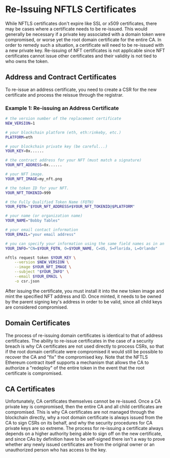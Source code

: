 # Re-Issuing NFTLS Certificates

While NFTLS certificates don't expire like SSL or x509 certificates, there may be cases where a certificate needs to be re-issued. This would generally be necessary if a private key associated with a domain token were compromised, or worse yet the root domain certificate for the entire CA. In order to remedy such a situation, a certificate will need to be re-issued with a new private key. Re-issuing of NFT certificates is not applicable since NFT certificates cannot issue other certificates and their validity is not tied to who owns the token.

## Address and Contract Certificates

To re-issue an address certificate, you need to create a CSR for the new certificate and process the reissue through the registrar.

### Example 1: Re-issuing an Address Certificate
```bash
# the version number of the replacement certificate
NEW_VERSION=1

# your blockchain platform (eth, eth:rinkeby, etc.)
PLATFORM=eth

# your blockchain private key (be careful...)
YOUR_KEY=0x......

# the contract address for your NFT (must match a signature)
YOUR_NFT_ADDRESS=0x......

# your NFT image.
YOUR_NFT_IMAGE=my_nft.png

# the token ID for your NFT.
YOUR_NFT_TOKENID=999

# the Fully Qualified Token Name (FQTN)
YOUR_FQTN="$YOUR_NFT_ADDRESS#$YOUR_NFT_TOKENID@$PLATFORM"

# your name (or organization name)
YOUR_NAME="Bobby Tables"

# your email contact information
YOUR_EMAIL="your email address"

# you can specify your information using the same field names as in an SSL CSR.
YOUR_INFO="CN=$YOUR_FQTN, O=$YOUR_NAME, C=US, S=Florida, L=Orlando"

nftls request token $YOUR_KEY \
    --version $NEW_VERSION \
    --image $YOUR_NFT_IMAGE \
    --subject "$YOUR_INFO" \
    --email $YOUR_EMAIL \
    -o csr.json
```
After issuing the certificate, you must install it into the new token image and mint the specified NFT address and ID. Once minted, it needs to be owned by the parent signing key's address in order to be valid, since all child keys are considered compromised.

## Domain Certificates
The process of re-issuing domain certificates is identical to that of address certificates. The ability to re-issue certificates in the case of a security breach is why CA certificates are not used directly to process CSRs, so that if the root domain certificate were compromised it would still be possible to recover the CA and "fix" the compromised key. Note that the NFTLS Ethereum contract itself supports a mechanism that allows the CA to authorize a "redeploy" of the entire token in the event that the root certificate is compromised.

## CA Certificates
Unfortunately, CA certificates themselves cannot be re-issued. Once a CA private key is compromised, then the entire CA and all child certificates are compromised. This is why CA certificates are not managed through the blockchain directly, why a root domain certificate is always issued from the CA to sign CSRs on its behalf, and why the security procedures for CA private keys are so extreme. The process for re-issuing a certificate always depends on a higher authority being able to sign off on the new certificate, and since CAs by definition have to be self-signed there isn't a way to prove whether any newly issued certificates are from the original owner or an unauthorized person who has access to the key.
